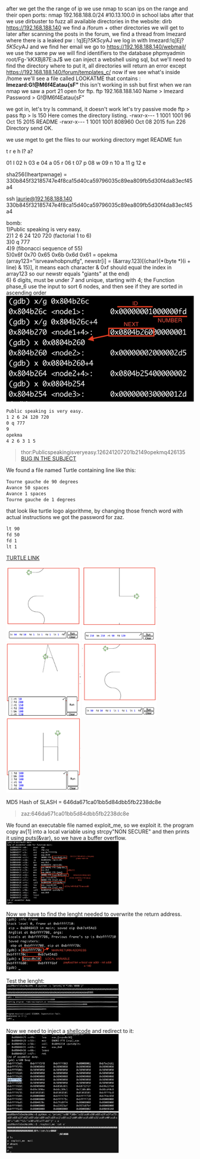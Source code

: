 after we get the the range of ip we use nmap to scan ips on the range and their open ports:
nmap 192.168.188.0/24 #10.13.100.0 in school labs
after that we use dirbuster to fuzz all available directories in the website:
dirb https://192.168.188.140
we find a /forum + other directories we will get to later
after scanning the posts in the forum, we find a thread from lmezard where there is a leaked pw : !q\]Ej?*5K5cy*AJ
we log in with lmezard:!q\]Ej?*5K5cy*AJ and we find her email we go to https://192.168.188.140/webmail/ we use the same pw
we will find identifiers to the database phpmyadmin root/Fg-'kKXBj87E:aJ$
we can inject a webshell using sql, but we'll need to find the directory where to put it, all directories will return an error except https://192.168.188.140/forum/templates_c/
now if we see what's inside /home we'll see a file called LOOKATME that contains : **lmezard:G!@M6f4Eatau{sF"**
this isn't working in ssh but first when we ran nmap we saw a port 21 open for ftp.
ftp 192.168.188.140
Name > lmezard
Password > G!@M6f4Eatau{sF"

we got in, let's try ls command, it doesn't work let's try passive mode
ftp > pass
ftp > ls
150 Here comes the directory listing.
-rwxr-x--- 1 1001 1001 96 Oct 15 2015 README
-rwxr-x--- 1 1001 1001 808960 Oct 08 2015 fun
226 Directory send OK.

we use mget to get the files to our working directory
mget README fun

t r e h I? a?

01 I
02 h
03 e
04 a
05 r
06 t
07 p
08 w
09 n
10 a
11 g
12 e

sha256(Iheartpwnage) = 330b845f32185747e4f8ca15d40ca59796035c89ea809fb5d30f4da83ecf45a4

ssh laurie@192.168.188.140
330b845f32185747e4f8ca15d40ca59796035c89ea809fb5d30f4da83ecf45a4

bomb:<br/>
1)Public speaking is very easy.<br/>
2)1 2 6 24 120 720 (factorial 1 to 6)<br/>
3)0 q 777<br/>
4)9 (fibonacci sequence of 55)<br/>
5)0x6f 0x70 0x65 0x6b 0x6d 0x61 = opekma (array123="isrveawhobpnutfg", newstr[i] = (&array.123)[(char)(*(byte *)(i + line) & 15)], it means each character & 0xf should equal the index in array123 so our newstr equals "giants" at the end)<br/>
6) 6 digits, must be under 7 and unique, starting with 4; the Function phase_6 use the input to sort 6 nodes, and then see if they are sorted in ascending order<br/>
![](./img/phase_6_nodes_mem.png)
```
Public speaking is very easy.
1 2 6 24 120 720
0 q 777
9
opekma
4 2 6 3 1 5
```
> thor:Publicspeakingisveryeasy.126241207201b2149opekmq426135 [BUG IN THE SUBJECT](https://stackoverflow.com/c/42network/questions/664/1628?r=SearchResults&s=1%7C12.5313#1628)

We found a file named Turtle containing line like this:
```
Tourne gauche de 90 degrees
Avance 50 spaces
Avance 1 spaces
Tourne gauche de 1 degrees
```
that look like turtle logo algorithme, by changing those french word with actual instructions we got the password for zaz.
```
lt 90
fd 50
fd 1
lt 1
```
[TURTLE LINK](https://www.transum.org/Software/Logo/Level2/Default.asp?Level=3)

<img src="./img/turtle_1.png"  width="200" height="200">
<img src="./img/turtle_2.png"  width="200" height="200">
<img src="./img/turtle_3.png"  width="200" height="200">
<img src="./img/turtle_4.png"  width="200" height="200">
<img src="./img/turtle_5.png"  width="200" height="200">

MD5 Hash of SLASH = 646da671ca01bb5d84dbb5fb2238dc8e

> zaz:646da671ca01bb5d84dbb5fb2238dc8e

We found an executable file named exploit_me, so we exploit it.
the program copy av[1] into a local variable using strcpy"NON SECURE" and then prints it using puts(&var), so we have a buffer overflow.<br/>
<img src="./img/exme_disass.png" width="60%" height=60%>

Now we have to find the lenght needed to overwrite the return address.<br/>
<img src="./img/exme_payload_len.png" width="60%" height=60%>

Test the lenght:<br/>
<img src="./img/exme_payload_test.png" width="60%" height=60%>
<img src="./img/exme_payload_test2.png" width="60%" height=60%>

Now we need to inject a [shellcode](https://shell-storm.org/shellcode/files/shellcode-811.php) and redirect to it:<br/>
<img src="./img/exme_payload_findaddr.png" width="60%" height=60%>
<img src="./img/exme_payload_shell.png" width="60%" height=60%>





